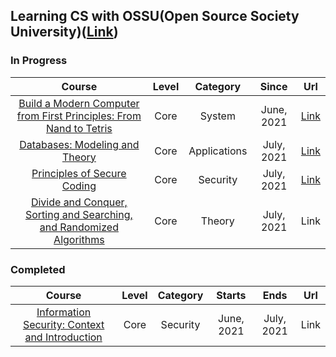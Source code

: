 ## Learning CS with OSSU(Open Source Society University)([Link](https://github.com/ossu/computer-science))

### In Progress

|Course|Level|Category|Since|Url|
|:----:|:---:|:------:|:---:|:-:|
|[Build a Modern Computer from First Principles: From Nand to Tetris](https://www.coursera.org/learn/build-a-computer/home/welcome)|Core|System|June, 2021|[Link](https://github.com/NinaHwang/Computer-Science/tree/main/Core/System/Nand2tetris) </br>|
|[Databases: Modeling and Theory](https://learning.edx.org/course/course-v1:StanfordOnline+SOE.YDB-MDL_THEORY0001+2T2020/home)|Core|Applications|July, 2021|[Link](https://github.com/NinaHwang/Computer-Science/tree/main/Core/Application/Databases_Modeling%20and%20Theory) </br>|
|[Principles of Secure Coding](https://www.coursera.org/learn/secure-coding-principles)|Core|Security|July, 2021|[Link](https://github.com/NinaHwang/Computer-Science/tree/main/Core/Security/Principles%20of%20Secure%20Coding) </br>|
|[Divide and Conquer, Sorting and Searching, and Randomized Algorithms](https://www.coursera.org/learn/algorithms-divide-conquer/home/welcome)|Core|Theory|July, 2021|Link </br>|

### Completed

|Course|Level|Category|Starts|Ends|Url|
|:----:|:---:|:------:|:---:|:---:|:-:|
|[Information Security: Context and Introduction](https://www.coursera.org/learn/information-security-data/home/welcome)|Core|Security|June, 2021|July, 2021|Link </br>|
